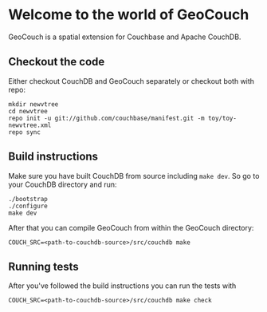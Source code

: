 Welcome to the world of GeoCouch
================================

GeoCouch is a spatial extension for Couchbase and Apache CouchDB.


Checkout the code
-----------------

Either checkout CouchDB and GeoCouch separately or checkout both with repo:

    mkdir newvtree
    cd newvtree
    repo init -u git://github.com/couchbase/manifest.git -m toy/toy-newvtree.xml
    repo sync


Build instructions
------------------

Make sure you have built CouchDB from source including `make dev`. So
go to your CouchDB directory and run:

    ./bootstrap
    ./configure
    make dev

After that you can compile GeoCouch from within the GeoCouch directory:

    COUCH_SRC=<path-to-couchdb-source>/src/couchdb make


Running tests
-------------

After you've followed the build instructions you can run the tests with

    COUCH_SRC=<path-to-couchdb-source>/src/couchdb make check
